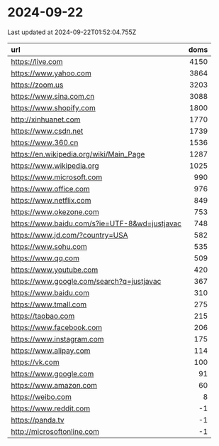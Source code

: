 # 2024-09-22

<!-- BEGIN -->
Last updated at 2024-09-22T01:52:04.755Z

url | doms
:- | -:
https://live.com | 4150
https://www.yahoo.com | 3864
https://zoom.us | 3203
https://www.sina.com.cn | 3088
https://www.shopify.com | 1800
http://xinhuanet.com | 1770
https://www.csdn.net | 1739
https://www.360.cn | 1536
https://en.wikipedia.org/wiki/Main_Page | 1287
https://www.wikipedia.org | 1025
https://www.microsoft.com | 990
https://www.office.com | 976
https://www.netflix.com | 849
https://www.okezone.com | 753
https://www.baidu.com/s?ie=UTF-8&wd=justjavac | 748
https://www.jd.com/?country=USA | 582
https://www.sohu.com | 535
https://www.qq.com | 509
https://www.youtube.com | 420
https://www.google.com/search?q=justjavac | 367
https://www.baidu.com | 310
https://www.tmall.com | 275
https://taobao.com | 215
https://www.facebook.com | 206
https://www.instagram.com | 175
https://www.alipay.com | 114
https://vk.com | 100
https://www.google.com | 91
https://www.amazon.com | 60
https://weibo.com | 8
https://www.reddit.com | -1
https://panda.tv | -1
http://microsoftonline.com | -1
<!-- END -->
